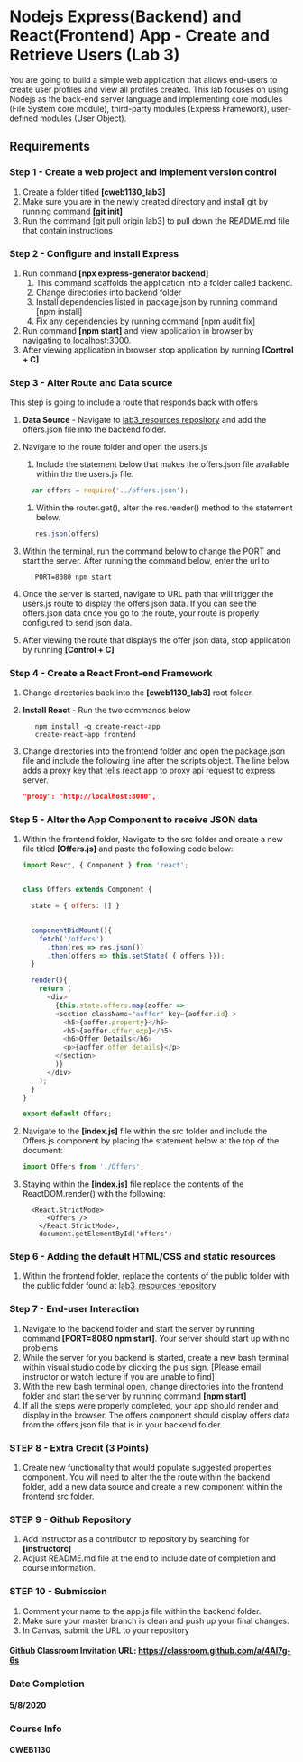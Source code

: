 #  Nodejs Express(Backend) and React(Frontend) App - Create and Retrieve Users (Lab 3)
You are going to build a simple web application that allows end-users to create user profiles and view all profiles created.  This lab focuses on using Nodejs as the back-end server language and implementing core modules (File System core module), third-party modules (Express Framework), user-defined modules (User Object).  

## Requirements

### Step 1 - Create a web project and implement version control
1.  Create a folder titled **[cweb1130_lab3]**
2.  Make sure you are in the newly created directory and install git by running command **[git init]**
3.  Run the command [git pull origin lab3] to pull down the README.md file that contain instructions



### Step 2 - Configure and install Express
1.  Run command **[npx express-generator backend]**
	1.  This command scaffolds the application into a folder called backend.
       2.  Change directories into backend folder
       3. Install dependencies listed in package.json by running command [npm install]
       5.  Fix any dependencies by running command [npm audit fix]
2.  Run command **[npm start]** and view application in browser by navigating to localhost:3000.  
3.  After viewing application in browser stop application by running **[Control + C]**
	
### Step 3 - Alter Route and Data source
This step is going to include a route that responds back with offers 
1.  **Data Source** - Navigate to [lab3_resources repository](https://github.com/instructorc/CWEB1130_Lab_Resources/tree/master/lab3_resources) and add the offers.json file into the backend folder.

2.  Navigate to the route folder and open the users.js 
     1.  Include the statement below that makes the offers.json file available within the the users.js file. 
      ```javascript
        var offers = require('../offers.json');
      ```

     1. Within the router.get(), alter the res.render() method to the statement below.
     ```javascript
        res.json(offers)
     ```

3.  Within the terminal, run the command below to change the PORT and start the server.  After running the command below, enter the url to 
     ```linux
        PORT=8080 npm start
     ```
4.  Once the server is started, navigate to URL path that will trigger the users.js route to display the offers json data.  If you can see the offers.json data once you go to the route, your route is properly configured to send json data.  

5.  After viewing the route that displays the offer json data, stop application by running **[Control + C]**
### Step 4 - Create a React Front-end Framework
1.  Change directories back into the **[cweb1130_lab3]** root folder.

2.  **Install React** - Run the two commands below 
     ```linux
        npm install -g create-react-app
        create-react-app frontend
     ```
3. Change directories into the frontend folder and open the package.json file and include the following line after the scripts object.  The line below adds a proxy key that tells react app to proxy api request to express server.
     ```json
    "proxy": "http://localhost:8080",
     ```		
### Step 5 - Alter the App Component to receive JSON data  
1.  Within the frontend folder, Navigate to the src folder and  create a new file titled **[Offers.js]** and paste the following code below:
	```js
	import React, { Component } from 'react';


	class Offers extends Component {

	  state = { offers: [] }
	  

	  componentDidMount(){
		fetch('/offers')
		  .then(res => res.json())
		  .then(offers => this.setState( { offers }));
	  }

	  render(){
		return (
		  <div>
			{this.state.offers.map(aoffer =>
			<section className="aoffer" key={aoffer.id} >
			  <h5>{aoffer.property}</h5>
			  <h5>{aoffer.offer_exp}</h5>
			  <h6>Offer Details</h6>
			  <p>{aoffer.offer_details}</p>
			</section>
			)}
		  </div>
		);
	  }
	}

	export default Offers;

	```
	
2.  Navigate to the **[index.js]** file within the src folder and include the Offers.js component by placing the statement below at the top of the document:
	```js
	import Offers from './Offers';
	```
3.  Staying within the **[index.js]** file replace the contents of the ReactDOM.render() with the following:
	```react
	  <React.StrictMode>
          <Offers />
        </React.StrictMode>,
        document.getElementById('offers')
	```

### Step 6 - Adding the default HTML/CSS and static resources
1.  Within the frontend folder, replace the contents of the public folder with the public folder found at [lab3_resources repository](https://github.com/instructorc/CWEB1130_Lab_Resources/tree/master/lab3_resources)


### Step 7 - End-user Interaction
1.  Navigate to the backend folder and start the server by running command **[PORT=8080 npm start]**.  Your server should start up with no problems
2.  While the server for you backend is started, create a new bash terminal within visual studio code by clicking the plus sign. [Please email instructor or watch lecture if you are unable to find]
3.  With the new bash terminal open, change directories into the frontend folder and start the server by running command **[npm start]**
4.  If all the steps were properly completed, your app should render and display in the browser.  The offers component should display offers data from the offers.json file that is in your backend folder.


### STEP 8 - Extra Credit (3 Points) 
1.  Create new functionality that would populate suggested properties component.  You will need to alter the the route within the backend folder, add a new data source and create a new component within the frontend src folder.

### STEP 9 - Github Repository
1.  Add Instructor as a contributor to repository by searching for **[instructorc]**
2.  Adjust README.md file at the end to include date of completion and course information.

### STEP 10 - Submission
1.  Comment your name to the app.js file within the backend folder.
2.  Make sure your master branch is clean and push up your final changes.
3.  In Canvas, submit the URL to your repository
	

#### Github Classroom Invitation URL: https://classroom.github.com/a/4Al7g-6s

### Date Completion

#### 5/8/2020

### Course Info

#### CWEB1130